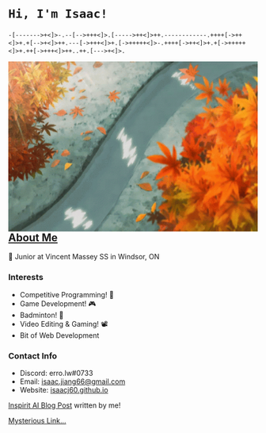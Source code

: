# __```Hi, I'm Isaac!```__
```brainfuck
-[------->+<]>-.--[-->+++<]>.[----->++<]>++.------------.++++[->++<]>+.+[-->+<]>++.---[->+++<]>+.[->+++++<]>-.++++[->++<]>+.+[->+++++<]>+.++[->+++<]>++..++.[--->+<]>.
```

<img align="right" width="550" height="343" src="anime-leaves.gif">

## [About Me](https://github.com/IsaacJ60)

🔭 Junior at Vincent Massey SS in Windsor, ON

### Interests
- Competitive Programming! 🐍
- Game Development! 🎮
- Badminton! 🏸
- Video Editing & Gaming! 📽️
- Bit of Web Development

### Contact Info
- Discord: erro.lw#0733
- Email: isaac.jiang66@gmail.com
- Website: [isaacj60.github.io](https://isaacj60.github.io)

[Inspirit AI Blog Post](https://www.inspiritai.com/blogs/ai-student-blog/winning-science-fair-projects) written by me!

[Mysterious Link...](https://dmoj.ca/user/IsaacJ60)

<!---
IsaacJ60/IsaacJ60 is a ✨ special ✨ repository because its `README.md` (this file) appears on your GitHub profile.
You can click the Preview link to take a look at your changes.
--->
